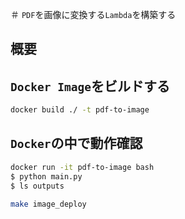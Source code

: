 ＃ `PDF`を画像に変換する`Lambda`を構築する

## 概要

## `Docker Image`をビルドする

```sh
docker build ./ -t pdf-to-image
```

## `Docker`の中で動作確認

```sh
docker run -it pdf-to-image bash
$ python main.py
$ ls outputs
```

```sh
make image_deploy
```
